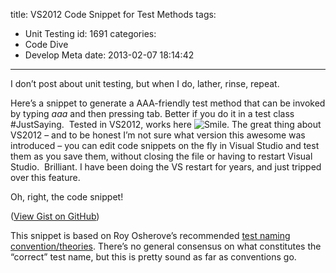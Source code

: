 title: VS2012 Code Snippet for Test Methods
tags:
  - Unit Testing
id: 1691
categories:
  - Code Dive
  - Develop Meta
date: 2013-02-07 18:14:42
---

I don’t post about unit testing, but when I do, lather, rinse, repeat.

Here’s a snippet to generate a AAA-friendly test method that can be invoked by typing _aaa_ and then pressing tab. Better if you do it in a test class #JustSaying.&nbsp; Tested in VS2012, works here ![Smile](https://jcblogimages.blob.core.windows.net/img/2013/02/wlEmoticon-smile.png). The great thing about VS2012 – and to be honest I’m not sure what version this awesome was introduced – you can edit code snippets on the fly in Visual Studio and test them as you save them, without closing the file or having to restart Visual Studio.&nbsp; Brilliant. I have been doing the VS restart for years, and just tripped over this feature. 

Oh, right, the code snippet!
<script src="https://gist.github.com/MisterJames/4732853.js"></script> 

([View Gist on GitHub](https://gist.github.com/MisterJames/4732853))

This snippet is based on Roy Osherove’s recommended [test naming convention/theories](http://osherove.com/blog/2005/4/3/naming-standards-for-unit-tests.html). There’s no general consensus on what constitutes the “correct” test name, but this is pretty sound as far as conventions go.